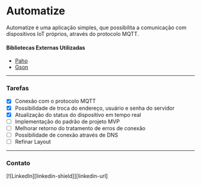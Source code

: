 # Automatize

Automatize é uma aplicação simples, que possibilita a comunicação com dispositivos IoT próprios, através do protocolo MQTT.

#### Bibliotecas Externas Utilizadas

* [Paho](https://github.com/eclipse/paho.mqtt.android)  
* [Gson](https://github.com/google/gson)


--- 


### Tarefas

- [x] Conexão com o protocolo MQTT
- [x] Possibilidade de troca do endereço, usuário e senha do servidor
- [x] Atualização do status do dispositivo em tempo real
- [ ] Implementação do padrão de projeto MVP
- [ ] Melhorar retorno do tratamento de erros de conexão
- [ ] Possibilidade de conexão através de DNS
- [ ] Refinar Layout

---

<!-- CONTATO -->
### Contato

[![LinkedIn][linkedin-shield]][linkedin-url]
